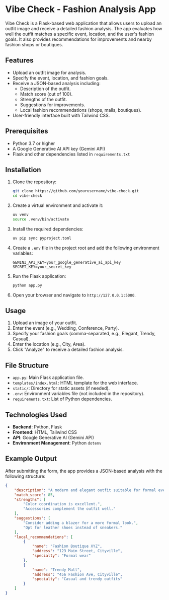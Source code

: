 # Vibe Check - Fashion Analysis App

Vibe Check is a Flask-based web application that allows users to upload an outfit image and receive a detailed fashion analysis. The app evaluates how well the outfit matches a specific event, location, and the user's fashion goals. It also provides recommendations for improvements and nearby fashion shops or boutiques.

## Features

- Upload an outfit image for analysis.
- Specify the event, location, and fashion goals.
- Receive a JSON-based analysis including:
    - Description of the outfit.
    - Match score (out of 100).
    - Strengths of the outfit.
    - Suggestions for improvements.
    - Local fashion recommendations (shops, malls, boutiques).
- User-friendly interface built with Tailwind CSS.

## Prerequisites

- Python 3.7 or higher
- A Google Generative AI API key (Gemini API)
- Flask and other dependencies listed in `requirements.txt`

## Installation

1. Clone the repository:
     ```bash
     git clone https://github.com/yourusername/vibe-check.git
     cd vibe-check
     ```

2. Create a virtual environment and activate it:
     ```bash
     uv venv
     source .venv/bin/activate
     ```

3. Install the required dependencies:
     ```bash
     uv pip sync pyproject.toml
     ```

4. Create a `.env` file in the project root and add the following environment variables:
     ```
     GEMINI_API_KEY=your_google_generative_ai_api_key
     SECRET_KEY=your_secret_key
     ```

5. Run the Flask application:
     ```bash
     python app.py
     ```

6. Open your browser and navigate to `http://127.0.0.1:5000`.

## Usage

1. Upload an image of your outfit.
2. Enter the event (e.g., Wedding, Conference, Party).
3. Specify your fashion goals (comma-separated, e.g., Elegant, Trendy, Casual).
4. Enter the location (e.g., City, Area).
5. Click "Analyze" to receive a detailed fashion analysis.

## File Structure

- `app.py`: Main Flask application file.
- `templates/index.html`: HTML template for the web interface.
- `static/`: Directory for static assets (if needed).
- `.env`: Environment variables file (not included in the repository).
- `requirements.txt`: List of Python dependencies.

## Technologies Used

- **Backend**: Python, Flask
- **Frontend**: HTML, Tailwind CSS
- **API**: Google Generative AI (Gemini API)
- **Environment Management**: Python `dotenv`

## Example Output

After submitting the form, the app provides a JSON-based analysis with the following structure:
```json
{
    "description": "A modern and elegant outfit suitable for formal events.",
    "match_score": 85,
    "strengths": [
        "Color coordination is excellent.",
        "Accessories complement the outfit well."
    ],
    "suggestions": [
        "Consider adding a blazer for a more formal look.",
        "Opt for leather shoes instead of sneakers."
    ],
    "local_recommendations": [
        {
            "name": "Fashion Boutique XYZ",
            "address": "123 Main Street, Cityville",
            "specialty": "Formal wear"
        },
        {
            "name": "Trendy Mall",
            "address": "456 Fashion Ave, Cityville",
            "specialty": "Casual and trendy outfits"
        }
    ]
}
```